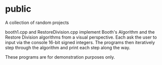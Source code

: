 # public
A collection of random projects


booth1.cpp and RestoreDivision.cpp implement Booth's Algorithm and the Restore Division algorithms from a visual perspective.  Each ask the user to input via the console 16-bit signed integers. The programs then iteratively step through the algorithm and print each step along the way.

These programs are for demonstration purposes only.
